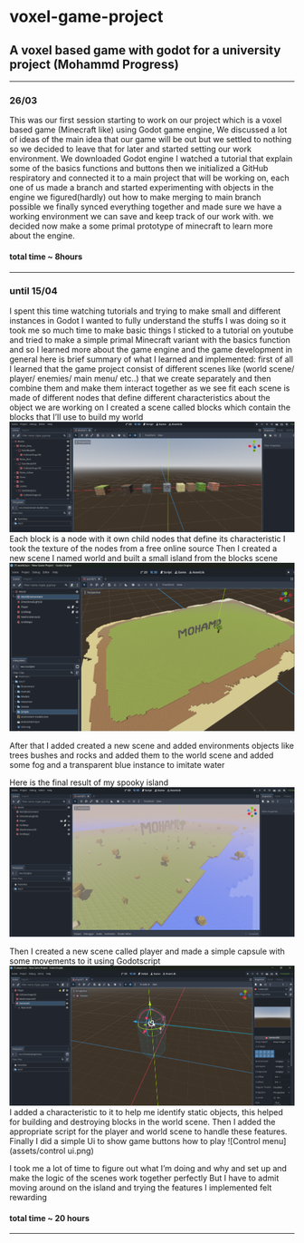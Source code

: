# voxel-game-project
## A voxel based game with godot for a university project (Mohammd Progress)
***
### 26/03
This was our first session starting to work on our project which is a voxel based game (Minecraft like) using Godot game engine,
We discussed a lot of ideas of the main idea that our game will be out but we settled to nothing so we decided to leave that for later and started setting our work environment.
We downloaded Godot engine I watched a tutorial that explain some of the basics functions and buttons then we  initialized a GitHub respiratory and 
connected it to a main project that will be working on, each one of us made a branch and started experimenting with objects in the engine we figured(hardly) out how to make merging to main branch possible we finally synced everything together and made sure we have a working environment we can save and keep track of our work with.
we decided now make a some primal prototype of minecraft to learn more about the engine.

#### total time ~ 8hours
***
### until 15/04
I spent this time watching tutorials and trying to make small and different instances in Godot I wanted to fully understand the stuffs I was doing so it took me so much time to make basic things I sticked to a tutorial on youtube and tried to make a simple primal Minecraft variant with the basics function and so I learned more about the game engine and the game development in general here is brief summary of what I learned and implemented:
first of all I learned that the game project consist of different scenes like (world scene/ player/ enemies/ main menu/ etc..) that we create separately and then combine them and make them interact together as we see fit each scene is made of different nodes that define different characteristics about the object we are working on 
I created a scene called blocks which contain the blocks that I’ll use to build my world
  ![Blocks](assets/blocks.png)
Each block is a node with it own child nodes that define its characteristic
I took the texture of the nodes from a free online source 
Then I created a new scene I named world and built a small island from the blocks scene
  ![Primal island](assets/island.png)

After that I added created a new scene and added environments objects like trees bushes and rocks and added them to the world scene and added some fog and a transparent blue instance to imitate water

Here is the final result of my spooky island
  ![final island](assets/final_island.png)

Then I created a new scene called player and made a simple capsule with some movements to it using Godotscript 
   ![Player in 3d](assets/player.png)
I added a characteristic to it to help me identify static objects, this helped for building and destroying blocks in the world scene.
Then I added the appropriate script for the player and world scene to handle these features.
Finally I did a simple Ui to show game buttons  how to play
   ![Control menu](assets/control ui.png)

I took me a lot of time to figure out what I’m doing and why and set up and make the logic of the scenes work together perfectly 
But I have to admit moving around on the island and trying the features I implemented felt rewarding

#### total time ~ 20 hours

***
